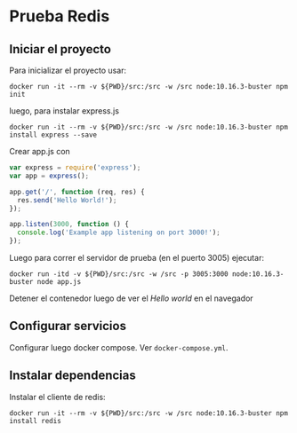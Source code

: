 
# Prueba Redis

## Iniciar el proyecto
Para inicializar el proyecto usar:

`docker run -it --rm -v ${PWD}/src:/src -w /src node:10.16.3-buster npm init`

luego, para instalar express.js

`docker run -it --rm -v ${PWD}/src:/src -w /src node:10.16.3-buster npm install express --save`


Crear app.js con

``` js
var express = require('express');
var app = express();

app.get('/', function (req, res) {
  res.send('Hello World!');
});

app.listen(3000, function () {
  console.log('Example app listening on port 3000!');
});
```

Luego para correr el servidor de prueba (en el puerto 3005) ejecutar:

`docker run -itd -v ${PWD}/src:/src -w /src -p 3005:3000 node:10.16.3-buster node app.js`

Detener el contenedor luego de ver el _Hello world_ en el navegador

## Configurar servicios

Configurar luego docker compose. Ver `docker-compose.yml`.

## Instalar dependencias

Instalar el cliente de redis:

`docker run -it --rm -v ${PWD}/src:/src -w /src node:10.16.3-buster npm install redis`